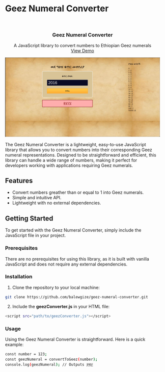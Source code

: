 # Geez Numeral Converter

<!-- Insert screenshot here -->
<br />
<div align="center">
  <h3 align="center">Geez Numeral Converter</h3>
  <p align="center">
    A JavaScript library to convert numbers to Ethiopian Geez numerals
    <br />
    <a href="https://balewgize.github.io/100DaysOfCode/">View Demo</a>
  </p>
</div>

<!-- Use relative path to reference images you want to use in the README -->
[![Screenshot](images/screenshot.png?raw=true "Geez numeral converter")](https://github.com/balewgize/geez-numeral-converter)


The Geez Numeral Converter is a lightweight, easy-to-use JavaScript library that allows you to convert numbers into their corresponding Geez numeral representations. Designed to be straightforward and efficient, this library can handle a wide range of numbers, making it perfect for developers working with applications requiring Geez numerals.

## Features

- Convert numbers greather than or equal to 1 into Geez numerals.
- Simple and intuitive API.
- Lightweight with no external dependencies.

## Getting Started

To get started with the Geez Numeral Converter, simply include the JavaScript file in your project.

### Prerequisites

There are no prerequisites for using this library, as it is built with vanilla JavaScript and does not require any external dependencies.

### Installation

1. Clone the repository to your local machine:

```bash
git clone https://github.com/balewgize/geez-numeral-converter.git
```

2. Include the **geezConverter.js** in your HTML file:

```bash
<script src="path/to/geezConverter.js"></script>
```

### Usage

Using the Geez Numeral Converter is straightforward. Here is a quick example:

```bash
const number = 123;
const geezNumeral = convertToGeez(number);
console.log(geezNumeral); // Outputs ፻፳፫
```


